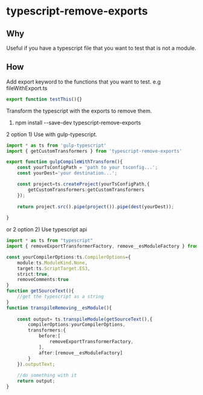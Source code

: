 # typescript-remove-exports

## Why

Useful if you have a typescript file that you want to test that is not a module.

## How

Add export keyword to the functions that you want to test.
e.g fileWithExport.ts
```typescript
export function testThis(){}
```

Transform the typescript with the exports to remove them.
1) npm install --save-dev typescript-remove-exports

2 option 1) Use with gulp-typescript.
```typescript
import * as ts from 'gulp-typescript'
import { getCustomTransformers } from 'typescript-remove-exports'

export function gulpCompileWithTransform(){
    const yourTsConfigPath = 'path to your tsconfig...';
    const yourDest='your destination...';

    const project=ts.createProject(yourTsConfigPath,{
        getCustomTransformers:getCustomTransformers
    });
    
    return project.src().pipe(project()).pipe(dest(yourDest));
    
}
```
or
2 option 2) Use typescript api
```typescript
import * as ts from "typescript"
import { removeExportTransformerFactory, remove__esModuleFactory } from 'typescript-remove-exports'

const yourCompilerOptions:ts.CompilerOptions={
    module:ts.ModuleKind.None,
    target:ts.ScriptTarget.ES3,
    strict:true,
    removeComments:true
}
function getSourceText(){
    //get the typescript as a string
}
function transpileRemoving__esModule(){
    
    const output= ts.transpileModule(getSourceText(),{
        compilerOptions:yourCompilerOptions,
        transformers:{
            before:[
                removeExportTransformerFactory,
            ],
            after:[remove__esModuleFactory]
        }
    }).outputText;
    
    //do something with it
    return output;
}
```


